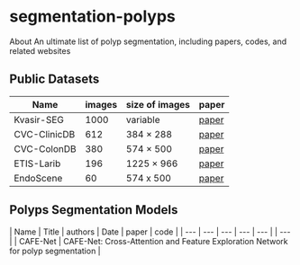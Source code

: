 # segmentation-polyps
About An ultimate list of polyp segmentation, including papers, codes, and related websites

##  Public Datasets 
| Name | images | size of images | paper |
| --- | --- | ---- | ---- |
| Kvasir-SEG | 1000 | variable |<a href="https://dl.acm.org/doi/10.1007/978-3-030-37734-2_37"> paper </a> |
| CVC-ClinicDB | 612 | 384 × 288 |<a href="http://doi.org/10.1016/j.compmedimag.2015.02.007"> paper </a>|
| CVC-ColonDB | 380 | 574 × 500 | <a href="https://ieeexplore.ieee.org/document/7294676">paper</a>|
| ETIS-Larib | 196 | 1225 × 966 | <a href="http://refhub.elsevier.com/S0010-4825(20)30450-9/sref38">paper</a> |
| EndoScene | 60 |  574 x 500 | <a href="http://doi.org/10.1155/2017/4037190">paper</a>|

## Polyps Segmentation Models 
| Name | Title | authors |  Date | paper | code |
| --- | --- | --- | --- | --- | | --- |
| CAFE-Net | CAFE-Net: Cross-Attention and Feature Exploration Network for polyp segmentation | 



